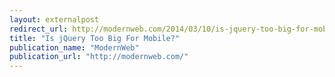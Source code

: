 ```yaml
---
layout: externalpost
redirect_url: http://modernweb.com/2014/03/10/is-jquery-too-big-for-mobile/
title: "Is jQuery Too Big For Mobile?"
publication_name: "ModernWeb"
publication_url: "http://modernweb.com/"
---
```


<!-- http://javascriptweekly.com/issues/172 -->
